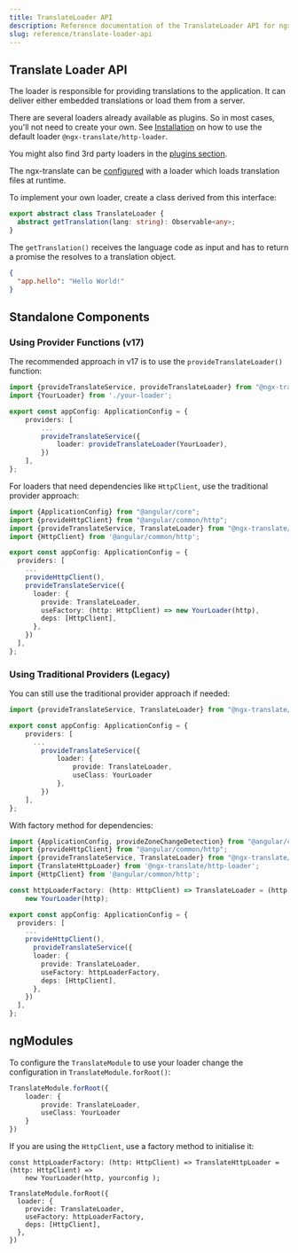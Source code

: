 ```yaml
---
title: TranslateLoader API
description: Reference documentation of the TranslateLoader API for ngx-translate.
slug: reference/translate-loader-api
---
```


## Translate Loader API

The loader is responsible for providing translations to the application.
It can deliver either embedded translations or load them from a server.

There are several loaders already available as plugins. So in most
cases, you'll not need to create your own. See [Installation](/getting-started/installation/)
on how to use the default loader `@ngx-translate/http-loader`.

You might also find 3rd party loaders in the [plugins section](/resources/plugins/).

The ngx-translate can be [configured](/reference/configuration/) with 
a loader which loads translation files at runtime.

To implement your own loader, create a class derived from this
interface:

~~~ts
export abstract class TranslateLoader {
  abstract getTranslation(lang: string): Observable<any>;
}
~~~

The `getTranslation()` receives the language code as input and
has to return a promise the resolves to a translation object.

~~~json
{
  "app.hello": "Hello World!"
}
~~~

## Standalone Components

### Using Provider Functions (v17)

The recommended approach in v17 is to use the `provideTranslateLoader()` function:

~~~ts {2,8} title="app.config.ts"
import {provideTranslateService, provideTranslateLoader} from "@ngx-translate/core";
import {YourLoader} from './your-loader';

export const appConfig: ApplicationConfig = {
    providers: [
        ...
        provideTranslateService({
            loader: provideTranslateLoader(YourLoader),
        })
    ],
};
~~~

For loaders that need dependencies like `HttpClient`, use the traditional provider approach:

~~~ts {2-4,13-20} title="app.config.ts"
import {ApplicationConfig} from "@angular/core";
import {provideHttpClient} from "@angular/common/http";
import {provideTranslateService, TranslateLoader} from "@ngx-translate/core";
import {HttpClient} from '@angular/common/http';

export const appConfig: ApplicationConfig = {
  providers: [
    ...
    provideHttpClient(),
    provideTranslateService({
      loader: {
        provide: TranslateLoader,
        useFactory: (http: HttpClient) => new YourLoader(http),
        deps: [HttpClient],
      },
    })
  ],
};
~~~

### Using Traditional Providers (Legacy)

You can still use the traditional provider approach if needed:

~~~ts {9-12} title="app.config.ts"
import {provideTranslateService, TranslateLoader} from "@ngx-translate/core";

export const appConfig: ApplicationConfig = {
    providers: [
      ...
        provideTranslateService({
            loader: {
                provide: TranslateLoader,
                useClass: YourLoader
            },
        })
    ],
};
~~~

With factory method for dependencies:

~~~ts {2-5,7-8,13-20} title="app.config.ts"
import {ApplicationConfig, provideZoneChangeDetection} from "@angular/core";
import {provideHttpClient} from "@angular/common/http";
import {provideTranslateService, TranslateLoader} from "@ngx-translate/core";
import {TranslateHttpLoader} from '@ngx-translate/http-loader';
import {HttpClient} from '@angular/common/http';

const httpLoaderFactory: (http: HttpClient) => TranslateLoader = (http: HttpClient) =>
    new YourLoader(http);

export const appConfig: ApplicationConfig = {
  providers: [
    ...
    provideHttpClient(),
      provideTranslateService({
      loader: {
        provide: TranslateLoader,
        useFactory: httpLoaderFactory,
        deps: [HttpClient],
      },
    })
  ],
};
~~~


## ngModules

To configure the `TranslateModule` to use your loader
change the configuration in `TranslateModule.forRoot()`:

~~~ts
TranslateModule.forRoot({
    loader: {
        provide: TranslateLoader,
        useClass: YourLoader
    }
}) 
~~~

If you are using the `HttpClient`, use a factory method to initialise it:

~~~
const httpLoaderFactory: (http: HttpClient) => TranslateHttpLoader = (http: HttpClient) =>
    new YourLoader(http, yourconfig );

TranslateModule.forRoot({
  loader: {
    provide: TranslateLoader,
    useFactory: httpLoaderFactory,
    deps: [HttpClient],
  },
})
~~~
